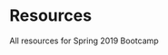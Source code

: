 # Resources
All resources for Spring 2019 Bootcamp
<!--
## Documentation

## Practice Code

## Best Practices
[https://gist.github.com/PurpleBooth/109311bb0361f32d87a2](https://gist.github.com/PurpleBooth/109311bb0361f32d87a2)

## Workflow Tools

## Software Stack
-->
